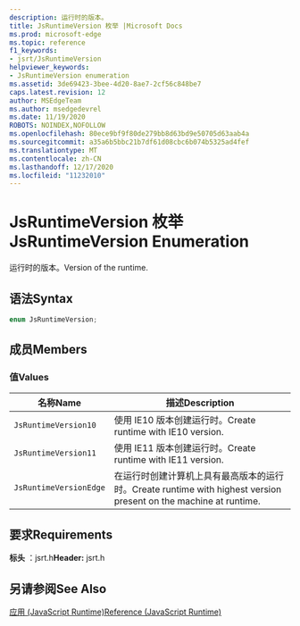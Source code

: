 ```yaml
---
description: 运行时的版本。
title: JsRuntimeVersion 枚举 |Microsoft Docs
ms.prod: microsoft-edge
ms.topic: reference
f1_keywords:
- jsrt/JsRuntimeVersion
helpviewer_keywords:
- JsRuntimeVersion enumeration
ms.assetid: 3de69423-3bee-4d20-8ae7-2cf56c848be7
caps.latest.revision: 12
author: MSEdgeTeam
ms.author: msedgedevrel
ms.date: 11/19/2020
ROBOTS: NOINDEX,NOFOLLOW
ms.openlocfilehash: 80ece9bf9f80de279bb8d63bd9e50705d63aab4a
ms.sourcegitcommit: a35a6b5bbc21b7df61d08cbc6b074b5325ad4fef
ms.translationtype: MT
ms.contentlocale: zh-CN
ms.lasthandoff: 12/17/2020
ms.locfileid: "11232010"
---
```

# <span data-ttu-id="a3847-103">JsRuntimeVersion 枚举</span><span class="sxs-lookup"><span data-stu-id="a3847-103">JsRuntimeVersion Enumeration</span></span>

<span data-ttu-id="a3847-104">运行时的版本。</span><span class="sxs-lookup"><span data-stu-id="a3847-104">Version of the runtime.</span></span>  
  
## <span data-ttu-id="a3847-105">语法</span><span class="sxs-lookup"><span data-stu-id="a3847-105">Syntax</span></span>  
  
```cpp  
enum JsRuntimeVersion;  
```  
  
## <span data-ttu-id="a3847-106">成员</span><span class="sxs-lookup"><span data-stu-id="a3847-106">Members</span></span>  
  
### <span data-ttu-id="a3847-107">值</span><span class="sxs-lookup"><span data-stu-id="a3847-107">Values</span></span>  
  
|<span data-ttu-id="a3847-108">名称</span><span class="sxs-lookup"><span data-stu-id="a3847-108">Name</span></span>|<span data-ttu-id="a3847-109">描述</span><span class="sxs-lookup"><span data-stu-id="a3847-109">Description</span></span>|  
|----------|-----------------|  
|`JsRuntimeVersion10`|<span data-ttu-id="a3847-110">使用 IE10 版本创建运行时。</span><span class="sxs-lookup"><span data-stu-id="a3847-110">Create runtime with IE10 version.</span></span>|  
|`JsRuntimeVersion11`|<span data-ttu-id="a3847-111">使用 IE11 版本创建运行时。</span><span class="sxs-lookup"><span data-stu-id="a3847-111">Create runtime with IE11 version.</span></span>|  
|`JsRuntimeVersionEdge`|<span data-ttu-id="a3847-112">在运行时创建计算机上具有最高版本的运行时。</span><span class="sxs-lookup"><span data-stu-id="a3847-112">Create runtime with highest version present on the machine at runtime.</span></span>|  
  
## <span data-ttu-id="a3847-113">要求</span><span class="sxs-lookup"><span data-stu-id="a3847-113">Requirements</span></span>  
 <span data-ttu-id="a3847-114">**标头** ：jsrt.h</span><span class="sxs-lookup"><span data-stu-id="a3847-114">**Header:** jsrt.h</span></span>  
  
## <span data-ttu-id="a3847-115">另请参阅</span><span class="sxs-lookup"><span data-stu-id="a3847-115">See Also</span></span>  
 [<span data-ttu-id="a3847-116">应用 (JavaScript Runtime)</span><span class="sxs-lookup"><span data-stu-id="a3847-116">Reference (JavaScript Runtime)</span></span>](../chakra-hosting/reference-javascript-runtime.md)
